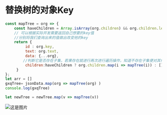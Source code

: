 # 替换树的对象Key

```javascript
const mapTree = org => {
    const haveChildren = Array.isArray(org.children) && org.children.length > 0;
    // 可以根据实际开发需要返回自己想要的key值
    //分别将我们查询出来的值做出改变他的key
    return {
         id : org.key,
         text: org.text,
         data: {...org},
        //判断它是否存在子集，若果存在就进行再次进行遍历操作，知道不存在子集便对其他的元素进行操作
         children:haveChildren ? org.children.map(i => mapTree(i)) : [],
     }
};
let arr = []
gxqTree= jsonData.map(org => mapTree(org) )
console.log(gxqTree)
```


```javascript
let newTree = newTree.map(v => mapTree(v)) 
```


![这是图片](https://cdn.nlark.com/yuque/0/2022/png/12539472/1661398761869-ac437f5c-aa20-44c8-9fb0-203ae4f9441f.png
 "Magic Gardens")

